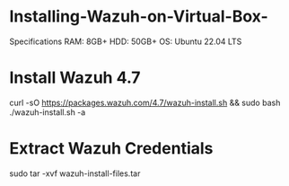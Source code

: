 # Installing-Wazuh-on-Virtual-Box-


Specifications
RAM: 8GB+
HDD: 50GB+
OS: Ubuntu 22.04 LTS

# Install Wazuh 4.7
curl -sO https://packages.wazuh.com/4.7/wazuh-install.sh && sudo bash ./wazuh-install.sh -a

# Extract Wazuh Credentials
sudo tar -xvf wazuh-install-files.tar
